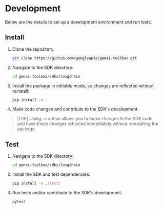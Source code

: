 # Development

Below are the details to set up a development environment and run tests.

## Install
1. Clone the repository:
    ```bash
    git clone https://github.com/googleapis/genai-toolbox.git
    ```
1. Navigate to the SDK directory:
    ```bash
    cd genai-toolbox/sdks/langchain
    ```
1. Install the package in editable mode, so changes are reflected without
   reinstall:
    ```bash
    pip install -e .
    ```
1. Make code changes and contribute to the SDK's development.
> [!TIP] Using `-e` option allows you to make changes to the SDK code and have
> those changes reflected immediately without reinstalling the package.

## Test
1. Navigate to the SDK directory:
    ```bash
    cd genai-toolbox/sdks/langchain
    ```
1. Install the SDK and test dependencies:
    ```bash
    pip install -e .[test]
    ```
1. Run tests and/or contribute to the SDK's development.

    ```bash
    pytest
    ```